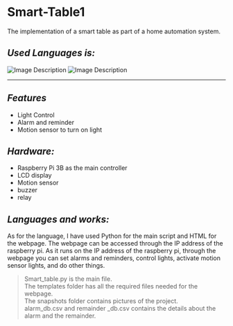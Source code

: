 # Smart-Table1
The implementation of a smart table as part of a home automation system.

## _Used Languages is:_

![Image Description](https://d1q6f0aelx0por.cloudfront.net/product-logos/library-python-logo.png)
![Image Description](https://upload.wikimedia.org/wikipedia/commons/thumb/6/61/HTML5_logo_and_wordmark.svg/180px-HTML5_logo_and_wordmark.svg.png)
___

## _Features_

- Light Control
- Alarm and reminder
- Motion sensor to turn on light

## _Hardware:_
- Raspberry Pi 3B as the main controller
- LCD display
- Motion sensor
- buzzer
- relay

## _Languages and works:_
As for the language, I have used Python for the main script and HTML for the webpage. The webpage can be accessed through the IP address of the raspberry pi. As it runs on the IP address of the raspberry pi, through the webpage you can set alarms and reminders, control lights, activate motion sensor lights, and do other things.

> Smart_table.py is the main file.<br>
> The templates folder has all the required files needed for the webpage.<br>
> The snapshots folder contains pictures of the project.<br>
> alarm_db.csv and remainder _db.csv contains the details about the alarm and the remainder.
